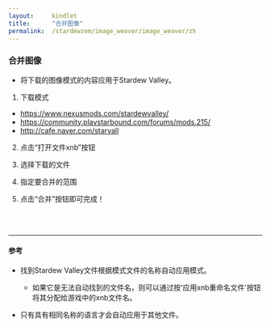 ```yaml
---
layout:     kindlet
title:      "合并图像"
permalink:  /stardewzem/image_weaver/image_weaver/zh
---
```


### **合并图像**

* 将下载的图像模式的内容应用于Stardew Valley。

1. 下载模式
  * https://www.nexusmods.com/stardewvalley/
  * https://community.playstarbound.com/forums/mods.215/
  * http://cafe.naver.com/starvall

2. 点击“打开文件xnb”按钮

3. 选择下载的文件

4. 指定要合并的范围

5. 点击“合并”按钮即可完成！

<br/>
<br/>

---
#### **参考**

* 找到Stardew Valley文件根据模式文件的名称自动应用模式。
  * 如果它是无法自动找到的文件名，则可以通过按'应用xnb重命名文件'按钮将其分配给游戏中的xnb文件名。 

* 只有具有相同名称的语言才会自动应用于其他文件。

<br/>
<br/>
